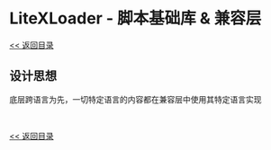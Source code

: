 # LiteXLoader - 脚本基础库 & 兼容层

[<< 返回目录](README.md)

## 设计思想

底层跨语言为先，一切特定语言的内容都在兼容层中使用其特定语言实现

<br>

[<< 返回目录](README.md)